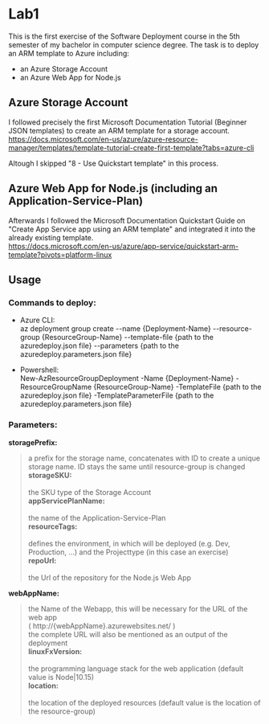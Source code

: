 # Lab1

This is the first exercise of the Software Deployment course in the 5th semester of my bachelor in computer science degree.
The task is to deploy an ARM template to Azure including:
* an Azure Storage Account
* an Azure Web App for Node.js

## Azure Storage Account

I followed precisely the first Microsoft Documentation Tutorial (Beginner JSON templates) to create an ARM template for a storage account.<br>
https://docs.microsoft.com/en-us/azure/azure-resource-manager/templates/template-tutorial-create-first-template?tabs=azure-cli

Altough I skipped "8 - Use Quickstart template" in this process.

## Azure Web App for Node.js (including an Application-Service-Plan)

Afterwards I followed the Microsoft Documentation Quickstart Guide on "Create App Service app using an ARM template" and integrated 
it into the already existing template.<br>
https://docs.microsoft.com/en-us/azure/app-service/quickstart-arm-template?pivots=platform-linux

## Usage
### Commands to deploy:
* Azure CLI:<br>
    az deployment group create --name {Deployment-Name} --resource-group {ResourceGroup-Name} --template-file {path to the azuredeploy.json file} --parameters {path to the azuredeploy.parameters.json file}

* Powershell:<br>
    New-AzResourceGroupDeployment -Name {Deployment-Name} -ResourceGroupName {ResourceGroup-Name} -TemplateFile {path to the azuredeploy.json file} -TemplateParameterFile {path to the azuredeploy.parameters.json file}


### Parameters:
**storagePrefix:**<br>          
> a prefix for the storage name, concatenates with ID to create a unique storage name. ID stays the same until resource-group is changed <br>
**storageSKU:** <br>             
> the SKU type of the Storage Account <br>
**appServicePlanName:** <br>     
> the name of the Application-Service-Plan <br>
**resourceTags:** <br>           
> defines the environment, in which will be deployed (e.g. Dev, Production, ...) and the Projecttype (in this case an exercise) <br>
**repoUrl:** <br>                
> the Url of the repository for the Node.js Web App <br>

**webAppName:** <br>             
> the Name of the Webapp, this will be necessary for the URL of the web app<br> 
> ( http://{webAppName}.azurewebsites.net/ )<br>
> the complete URL will also be mentioned as an output of the deployment <br>
**linuxFxVersion:** <br>        
> the programming language stack for the web application (default value is Node|10.15) <br>
**location:**<br>               
> the location of the deployed resources (default value is the location of the resource-group)